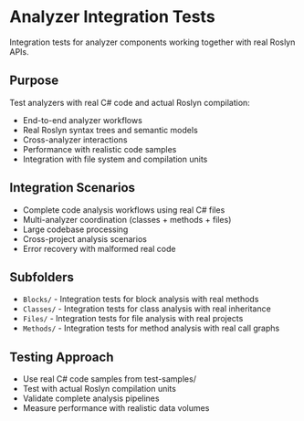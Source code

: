 # Analyzer Integration Tests

Integration tests for analyzer components working together with real Roslyn APIs.

## Purpose
Test analyzers with real C# code and actual Roslyn compilation:
- End-to-end analyzer workflows
- Real Roslyn syntax trees and semantic models
- Cross-analyzer interactions
- Performance with realistic code samples
- Integration with file system and compilation units

## Integration Scenarios
- Complete code analysis workflows using real C# files
- Multi-analyzer coordination (classes + methods + files)
- Large codebase processing
- Cross-project analysis scenarios
- Error recovery with malformed real code

## Subfolders
- `Blocks/` - Integration tests for block analysis with real methods
- `Classes/` - Integration tests for class analysis with real inheritance
- `Files/` - Integration tests for file analysis with real projects
- `Methods/` - Integration tests for method analysis with real call graphs

## Testing Approach
- Use real C# code samples from test-samples/
- Test with actual Roslyn compilation units
- Validate complete analysis pipelines
- Measure performance with realistic data volumes